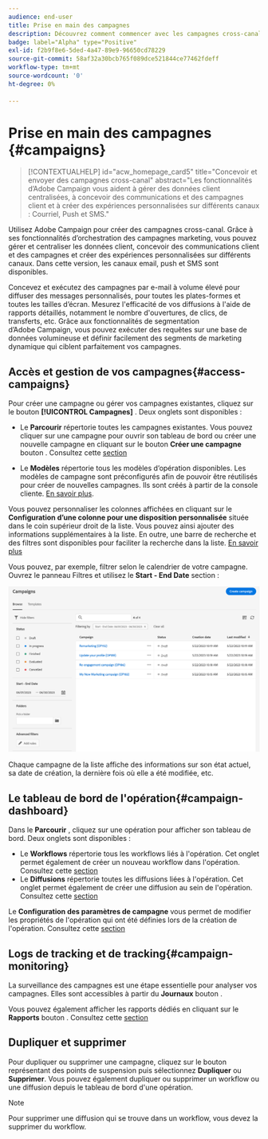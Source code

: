 ```yaml
---
audience: end-user
title: Prise en main des campagnes
description: Découvrez comment commencer avec les campagnes cross-canal.
badge: label="Alpha" type="Positive"
exl-id: f2b9f8e6-5ded-4a47-89e9-96650cd78229
source-git-commit: 58af32a30bcb765f089dce521844ce77462fdeff
workflow-type: tm+mt
source-wordcount: '0'
ht-degree: 0%

---
```



# Prise en main des campagnes {#campaigns}

>[!CONTEXTUALHELP]
>id="acw_homepage_card5"
>title="Concevoir et envoyer des campagnes cross-canal"
>abstract="Les fonctionnalités d’Adobe Campaign vous aident à gérer des données client centralisées, à concevoir des communications et des campagnes client et à créer des expériences personnalisées sur différents canaux : Courriel, Push et SMS."

Utilisez Adobe Campaign pour créer des campagnes cross-canal. Grâce à ses fonctionnalités d’orchestration des campagnes marketing, vous pouvez gérer et centraliser les données client, concevoir des communications client et des campagnes et créer des expériences personnalisées sur différents canaux. Dans cette version, les canaux email, push et SMS sont disponibles.

Concevez et exécutez des campagnes par e-mail à volume élevé pour diffuser des messages personnalisés, pour toutes les plates-formes et toutes les tailles d’écran.
Mesurez l&#39;efficacité de vos diffusions à l&#39;aide de rapports détaillés, notamment le nombre d&#39;ouvertures, de clics, de transferts, etc. Grâce aux fonctionnalités de segmentation d’Adobe Campaign, vous pouvez exécuter des requêtes sur une base de données volumineuse et définir facilement des segments de marketing dynamique qui ciblent parfaitement vos campagnes.

<!--
Get Started with campaigns
Adobe Campaign offers a set of solutions that help you personalize and deliver campaigns across all of your online and offline channels. You can create, configure, execute and analyze marketing campaigns. All marketing campaigns can be managed from a unified control center. Discover how to browse and create marketing campaigns in this section.

Campaigns include actions (deliveries) and processes (importing or extracting files), as well as resources (marketing documents, delivery outlines). They are used in marketing campaigns. Campaigns are part of a program, and programs are included in a campaign plan.
-->

## Accès et gestion de vos campagnes{#access-campaigns}

Pour créer une campagne ou gérer vos campagnes existantes, cliquez sur le bouton **[!UICONTROL Campagnes]** . Deux onglets sont disponibles :

* Le **Parcourir** répertorie toutes les campagnes existantes. Vous pouvez cliquer sur une campagne pour ouvrir son tableau de bord ou créer une nouvelle campagne en cliquant sur le bouton **Créer une campagne** bouton . Consultez cette [section](create-campaigns.md#create-campaigns)

* Le **Modèles** répertorie tous les modèles d’opération disponibles. Les modèles de campagne sont préconfigurés afin de pouvoir être réutilisés pour créer de nouvelles campagnes. Ils sont créés à partir de la console cliente. [En savoir plus](https://experienceleague.adobe.com/docs/campaign/automation/campaign-orchestration/marketing-campaign-templates.html?lang=fr).

Vous pouvez personnaliser les colonnes affichées en cliquant sur le **Configuration d’une colonne pour une disposition personnalisée** située dans le coin supérieur droit de la liste. Vous pouvez ainsi ajouter des informations supplémentaires à la liste. En outre, une barre de recherche et des filtres sont disponibles pour faciliter la recherche dans la liste. [En savoir plus](../get-started/user-interface.md#list-screens)

Vous pouvez, par exemple, filtrer selon le calendrier de votre campagne. Ouvrez le panneau Filtres et utilisez le **Start - End Date** section :

![Liste des campagnes](assets/campaign-filter-on-dates.png)

Chaque campagne de la liste affiche des informations sur son état actuel, sa date de création, la dernière fois où elle a été modifiée, etc.

## Le tableau de bord de l&#39;opération{#campaign-dashboard}

Dans le **Parcourir** , cliquez sur une opération pour afficher son tableau de bord. Deux onglets sont disponibles :

* Le **Workflows** répertorie tous les workflows liés à l&#39;opération. Cet onglet permet également de créer un nouveau workflow dans l&#39;opération. Consultez cette [section](create-campaigns.md#create-campaigns)
* Le **Diffusions** répertorie toutes les diffusions liées à l&#39;opération. Cet onglet permet également de créer une diffusion au sein de l&#39;opération. Consultez cette [section](create-campaigns.md#create-campaigns)

Le **Configuration des paramètres de campagne** vous permet de modifier les propriétés de l&#39;opération qui ont été définies lors de la création de l&#39;opération. Consultez cette [section](create-campaigns.md#create-campaigns)

## Logs de tracking et de tracking{#campaign-monitoring}

La surveillance des campagnes est une étape essentielle pour analyser vos campagnes. Elles sont accessibles à partir du **Journaux** bouton .

Vous pouvez également afficher les rapports dédiés en cliquant sur le **Rapports** bouton . Consultez cette [section](../reporting/campaign-reports.md)

## Dupliquer et supprimer

Pour dupliquer ou supprimer une campagne, cliquez sur le bouton représentant des points de suspension puis sélectionnez **Dupliquer** ou **Supprimer**. Vous pouvez également dupliquer ou supprimer un workflow ou une diffusion depuis le tableau de bord d&#39;une opération.

>[!NOTE]
>
>Pour supprimer une diffusion qui se trouve dans un workflow, vous devez la supprimer du workflow.

